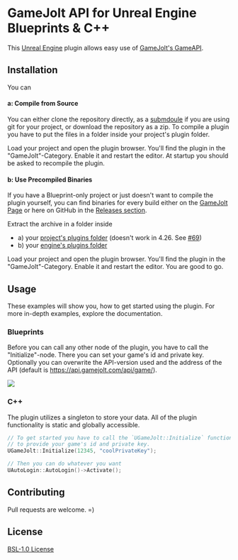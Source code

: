 # GameJolt API for Unreal Engine Blueprints & C++

This [Unreal Engine](https://www.unrealengine.com/) plugin allows easy use of [GameJolt's GameAPI](https://gamejolt.com/game-api).

## Installation

You can   
#### a: Compile from Source

You can either clone the repository directly, as a [submdoule](https://git-scm.com/book/de/v2/Git-Tools-Submodule) if you are using git for your project, or download the repository as a zip. To compile a plugin you have to put the files in a folder inside your project's plugin folder.

Load your project and open the plugin browser. You'll find the plugin in the "GameJolt"-Category. Enable it and restart the editor. At startup you should be asked to recompile the plugin.

#### b: Use Precompiled Binaries

If you have a Blueprint-only project or just doesn't want to compile the plugin yourself, you can find binaries for every build either on the [GameJolt Page](https://gamejolt.com/games/gjapi-bp/318270) or here on GitHub in the [Releases section](https://github.com/freezernick/ue-gjapi-core/releases).

Extract the archive in a folder inside
 - a) your [project's plugins folder](https://docs.unrealengine.com/4.27/en-US/ProductionPipelines/Plugins/#pluginfolders) (doesn't work in 4.26. See <a href="https://github.com/freezernick/ue-gjapi-core/issues/69">#69</a>)
 - b) your [engine's plugins folder](https://docs.unrealengine.com/4.27/en-US/ProductionPipelines/Plugins/#pluginfolders)

Load your project and open the plugin browser. You'll find the plugin in the "GameJolt"-Category. Enable it and restart the editor. You are good to go.

## Usage

These examples will show you, how to get started using the plugin. For more in-depth examples, explore the documentation.

### Blueprints

Before you can call any other node of the plugin, you have to call the "Initialize"-node. There you can set your game's id and private key.
Optionally you can overwrite the API-version used and the address of the API (default is https://api.gamejolt.com/api/game/).

![](https://user-images.githubusercontent.com/27819706/98440576-d35d8880-20f9-11eb-8601-1fd1330098db.png)

### C++

The plugin utilizes a singleton to store your data. All of the plugin functionality is static and globally accessible.

```c++
// To get started you have to call the `UGameJolt::Initialize` function
// to provide your game's id and private key.
UGameJolt::Initialize(12345, "coolPrivateKey");

// Then you can do whatever you want
UAutoLogin::AutoLogin()->Activate();
```

## Contributing
Pull requests are welcome. =)

## License
[BSL-1.0 License](LICENSE)
